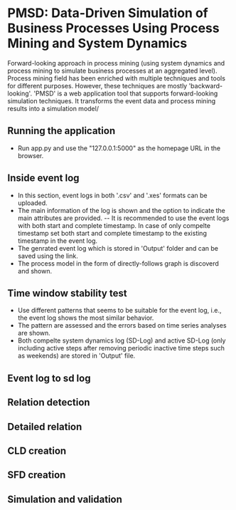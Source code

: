 # PMSD: Data-Driven Simulation of Business Processes Using Process Mining and System Dynamics 
Forward-looking approach in process mining (using system dynamics and process mining to simulate business processes at an aggregated level).
Process mining field has been enriched with multiple techniques and tools for different purposes. However, these techniques are mostly 'backward-looking'. 
'PMSD' is a web application tool that supports forward-looking simulation techniques. It transforms the event data and process mining results into a simulation model/
## Running the application 
- Run app.py and use the "127.0.0.1:5000" as the homepage URL in the browser.
## Inside event log
- In this section, event logs in both '.csv' and '.xes' formats can be uploaded.
- The main information of the log is shown and the option to indicate the main attributes are provided.
-- It is recommended to use the event logs with both start and complete timestamp. In case of only compelte timestamp set both start and complete timestamp to the existing timestamp in the event log.
- The genrated event log which is stored in 'Output' folder and can be saved using the link. 
- The process model in the form of directly-follows graph is discoverd and shown. 
##  Time window stability test
- Use different patterns that seems to be suitable for the event log, i.e., the event log shows the most similar behavior. 
- The pattern are assessed and the errors based on time series analyses are shown.
- Both compelte system dynamics log (SD-Log) and active SD-Log (only including active steps after removing periodic inactive time steps such as weekends) are stored in 'Output' file.
## Event log to sd log
## Relation detection
## Detailed relation 
## CLD creation 
## SFD creation
## Simulation and validation 